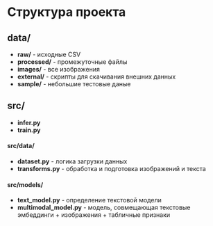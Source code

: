 # Структура проекта

## data/

- **raw/** - исходные CSV
- **processed/** - промежуточные файлы
- **images/** - все изображения
- **external/** - скрипты для скачивания внешних данных
- **sample/** - небольшие тестовые даные

## src/

- **infer.py**
- **train.py**

#### src/data/

- **dataset.py** - логика загрузки данных
- **transforms.py** - обработка и подготовка изображений и текста

#### src/models/

- **text_model.py** - определение текстовой модели
- **multimodal_model.py** - модель, совмещающая текстовые эмбеддинги + изображения + табличные признаки
